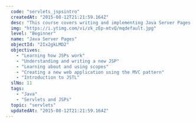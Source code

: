 ```yaml
---
  code: "servlets_jspsintro"
  createdAt: "2015-08-12T21:21:59.164Z"
  desc: "This course covers writing and implementing Java Server Pages (JSPs) on a servlet container. You will understand what JSPs are, how they are related to servlets and how to write view logic using them."
  img: "https://i.ytimg.com/vi/zk_zEp-mtvQ/mqdefault.jpg"
  level: "Beginner"
  name: "Java Server Pages"
  objectId: "2Ix2gkLMD2"
  objectives: 
    - "Learning how JSPs work"
    - "Understanding and writing a new JSP"
    - "Learning about and using scopes"
    - "Creating a new web application using the MVC pattern"
    - "Introduction to JSTL"
  slNo: 11
  tags: 
    - "Java"
    - "Servlets and JSPs"
  topic: "servlets"
  updatedAt: "2015-08-12T21:21:59.164Z"
---
```

